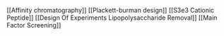 [[Affinity chromatography]]
[[Plackett-burman design]]
[[S3e3 Cationic Peptide]]
[[Design Of Experiments Lipopolysaccharide Removal]]
[[Main Factor Screening]]
